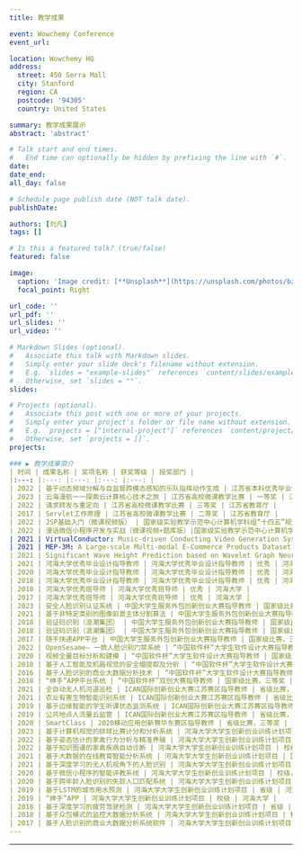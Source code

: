 ```yaml
---
title: 教学成果

event: Wowchemy Conference
event_url:

location: Wowchemy HQ
address:
  street: 450 Serra Mall
  city: Stanford
  region: CA
  postcode: '94305'
  country: United States

summary: 教学成果展示
abstract: 'abstract'

# Talk start and end times.
#   End time can optionally be hidden by prefixing the line with `#`.
date:
date_end:
all_day: false

# Schedule page publish date (NOT talk date).
publishDate:

authors: [刘凡]
tags: []

# Is this a featured talk? (true/false)
featured: false

image:
  caption: 'Image credit: [**Unsplash**](https://unsplash.com/photos/bzdhc5b3Bxs)'
  focal_point: Right

url_code: ''
url_pdf: ''
url_slides: ''
url_video: ''

# Markdown Slides (optional).
#   Associate this talk with Markdown slides.
#   Simply enter your slide deck's filename without extension.
#   E.g. `slides = "example-slides"` references `content/slides/example-slides.md`.
#   Otherwise, set `slides = ""`.
slides:

# Projects (optional).
#   Associate this post with one or more of your projects.
#   Simply enter your project's folder or file name without extension.
#   E.g. `projects = ["internal-project"]` references `content/project/deep-learning/index.md`.
#   Otherwise, set `projects = []`.
projects:

### ▶ 教学成果简介
| 时间 | 成果名称 | 奖项名称 | 获奖等级 | 授奖部门 |
|:---: |:---: |:---: |:---: |:---: |
| 2022 | 基于动态频域分解与自监督跨模态感知的乐队指挥动作生成 | 江苏省本科优秀毕业设计论文指导教师 | 一等奖 | 江苏省教育厅 |
| 2023 | 云海漫航一一探索云计算核心技术之旅 | 江苏省高校微课教学比赛 | 一等奖 | 江苏省教育厅 |
| 2022 | 请求转发与重定向 | 江苏省高校微课教学比赛 | 三等奖 | 江苏省教育厅 |
| 2017 | Servlet工作原理 | 江苏省高校微课教学比赛 | 二等奖 | 江苏省教育厅 |
| 2022 | JSP基础入门（微课视频版） | 国家级实验教学示范中心计算机学科组“十四五”规划教材 | 规划教材 | 国家级实验教学示范中心计算机学科组、清华大学计算机科学与技术系 |
| 2022 | 漫话微信小程序开发与实战（微课视频+题库版）|国家级实验教学示范中心计算机学科组规划教材| 规划教材 | 国家级实验教学示范中心计算机学科组、清华大学计算机科学与技术系|
| 2021 | VirtualConductor: Music-driven Conducting Video Generation System | 	IEEE ICME 2021最佳Demo论文奖| 最佳Demo论文奖| IEEE ICME 2021|  
| 2021 | MEP-3M: A Large-scale Multi-modal E-Commerce Products Dataset| IJCAI 2021 LTDL 最佳Dataset论文奖| 最佳Dataset论文奖| IJCAI 2021 LTDL | 
| 2021 | Significant Wave Height Prediction based on Wavelet Graph Neural Network| IEEE BDAI 2021 最佳Presentation论文奖| 最佳Presentation论文奖	| IEEE BDAI 2021 | 
| 2021 | 河海大学优秀毕业设计指导教师 | 河海大学优秀毕业设计指导教师 | 优秀 | 河海大学 |
| 2020 | 河海大学优秀毕业设计指导教师 | 河海大学优秀毕业设计指导教师 | 优秀 | 河海大学 |
| 2018 | 河海大学优秀毕业设计指导教师 | 河海大学优秀毕业设计指导教师 | 优秀 | 河海大学 |
| 2018 | 河海大学优秀班导师 | 河海大学优秀班导师 | 优秀 | 河海大学 |
| 2017 | 河海大学优秀班导师 | 河海大学优秀班导师 | 优秀 | 河海大学 |
| 2023 | 安全人脸识别认证系统 | 中国大学生服务外包创新创业大赛指导教师 | 国家级比赛，三等奖 | 中国大学生服务外包创新创业大赛组委会 |
| 2021 | 基于非特定类别的图像前景主体分割算法 | 中国大学生服务外包创新创业大赛指导教师 | 国家级比赛，三等奖 | 中国大学生服务外包创新创业大赛组委会 |
| 2018 | 验证码识别（浪潮集团） | 中国大学生服务外包创新创业大赛指导教师 | 国家级比赛，二等奖 | 中国大学生服务外包创新创业大赛组委会 |
| 2018 | 验证码识别（浪潮集团） | 中国大学生服务外包创新创业大赛指导教师 | 国家级比赛，三等奖 | 中国大学生服务外包创新创业大赛组委会 |
| 2017 | 随手快递APP平台 | 中国大学生服务外包创新创业大赛指导教师 | 国家级比赛，三等奖 | 中国大学生服务外包创新创业大赛组委会 |
| 2022 | OpenSesame— 一款人脸识别门禁系统 | “中国软件杯”大学生软件设计大赛指导教师 | 国家级比赛，三等奖 | “中国软件杯”大学生软件设计大赛组委会 |
| 2020 | 视频全量目标分析和建模 | “中国软件杯”大学生软件设计大赛指导教师 | 国家级比赛，三等奖 | “中国软件杯”大学生软件设计大赛组委会 |
| 2018 | 基于人工智能及机器视觉的安全帽提取及分析 | “中国软件杯”大学生软件设计大赛指导教师 | 国家级比赛，三等奖 | “中国软件杯”大学生软件设计大赛组委会 |
| 2016 | 基于人脸识别的商业大数据分析技术 | “中国软件杯”大学生软件设计大赛指导教师 | 国家级比赛，三等奖 | “中国软件杯”大学生软件设计大赛组委会 |
| 2018 | “绅手”APP平台系统 | “中国软件杯”双创大赛指导教师 | 国家级比赛，三等奖 | “中国软件杯”双创大赛组委会 |
| 2021 | 全自动无人机河道巡检 | ICAN国际创新创业大赛江苏赛区指导教师 | 省级比赛，三等奖 | ICAN国际创新创业大赛中国组委会 |
| 2021 | 农业有害生物智能识别系统 | ICAN国际创新创业大赛江苏赛区指导教师 | 省级比赛，三等奖 | ICAN国际创新创业大赛中国组委会 |
| 2019 | 基于边缘智能的学生听课状态监测系统 | ICAN国际创新创业大赛江苏赛区指导教师 | 省级比赛，三等奖 | ICAN国际创新创业大赛中国组委会 |
| 2019 | 公共地点人流量云监管 | ICAN国际创新创业大赛江苏赛区指导教师 | 省级比赛，三等奖 | ICAN国际创新创业大赛中国组委会 |
| 2020 | SmartClass | 2020移动应用创新赛华东赛区指导教师 | 省级比赛，三等奖 | 全国高等学校计算机教育研究会 |
| 2023 | 基于计算机视觉的排球比赛计分和分析系统 | 河海大学大学生创新创业训练计划项目 | 校级，优秀 | 河海大学 |
| 2022 | 基于姿态估计的家禽行为分析与精准养殖 | 河海大学大学生创新创业训练计划项目 | 校级，优秀 | 河海大学 |
| 2022 | 基于知识图谱的家禽疾病自动诊断 | 河海大学大学生创新创业训练计划项目 | 校级，优秀 | 河海大学 |
| 2021 | 基于大数据的在线教育智能分析系统 | 河海大学大学生创新创业训练计划项目 | 国家级，优秀 | 河海大学 |
| 2021 | 基于深度学习的无人机视角下的人脸识别 | 河海大学大学生创新创业训练计划项目 | 校级，优秀 | 河海大学 |
| 2020 | 基于微信小程序的智能评教系统 | 河海大学大学生创新创业训练计划项目 | 校级，优秀 | 河海大学 |
| 2020 | 基于跨年龄人脸识别的失踪人口匹配系统 | 河海大学大学生创新创业训练计划项目 | 国家级 | 河海大学 |
| 2019 | 基于LSTM的城市用水预测 | 河海大学大学生创新创业训练计划项目 | 省级 | 河海大学 |
| 2019 | “绅手”APP | 河海大学大学生创新创业训练计划项目 | 校级 | 河海大学 |
| 2018 | 基于深度学习的疲劳驾驶检测 | 河海大学大学生创新创业训练计划项目 | 省级 | 河海大学 |
| 2018 | 基于众包模式的监控大数据分析系统 | 河海大学大学生创新创业训练计划项目 | 校级 | 河海大学 |
| 2017 | 基于人脸识别的商业大数据分析系统软件 | 河海大学大学生创新创业训练计划项目 | 校级 | 河海大学 |
---
```


---
